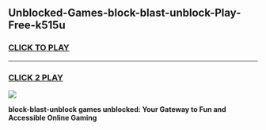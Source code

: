 
## Unblocked-Games-block-blast-unblock-Play-Free-k515u
<h3>
<a href="https://premium76.site?title=block-blast-unblock&ref=18A1">CLICK TO PLAY</a></h3>
<hr>

<h3>
<a href="https://premium76.site?title=block-blast-unblock&ref=18A1">CLICK 2 PLAY</a>
  
</h3>

<a href="https://premium76.site?title=block-blast-unblock&ref=18A1"><img src="https://clearcache.store/games.png"></a>


**block-blast-unblock games unblocked: Your Gateway to Fun and Accessible Online Gaming**
